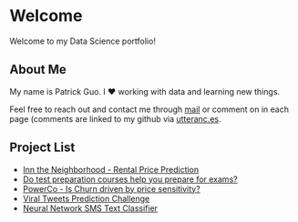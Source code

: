 # Welcome

Welcome to my Data Science portfolio!

## About Me

My name is Patrick Guo. I ❤️ working with data and learning new things.

Feel free to reach out and contact me through [mail](mailto:shpatrickguo@gmail.com) or comment on in each page (comments are linked to my github via [utteranc.es](https://utteranc.es/).

## Project List

- [Inn the Neighborhood - Rental Price Prediction](projects/inn_the_neighborhood/inn_the_neighborhood.ipynb)
- [Do test preparation courses help you prepare for exams?](projects/exam_scores/exam_scores.ipynb)
- [PowerCo - Is Churn driven by price sensitivity?](projects/BCG/README.md)
- [Viral Tweets Prediction Challenge](projects/viral_tweets/README.md)
- [Neural Network SMS Text Classifier](projects/sms_classifier/README.md)
